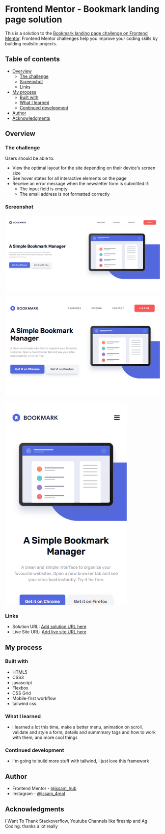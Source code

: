 # Frontend Mentor - Bookmark landing page solution

This is a solution to the [Bookmark landing page challenge on Frontend Mentor](https://www.frontendmentor.io/challenges/bookmark-landing-page-5d0b588a9edda32581d29158). Frontend Mentor challenges help you improve your coding skills by building realistic projects. 

## Table of contents

- [Overview](#overview)
  - [The challenge](#the-challenge)
  - [Screenshot](#screenshot)
  - [Links](#links)
- [My process](#my-process)
  - [Built with](#built-with)
  - [What I learned](#what-i-learned)
  - [Continued development](#continued-development)
- [Author](#author)
- [Acknowledgments](#acknowledgments)


## Overview

### The challenge

Users should be able to:

- View the optimal layout for the site depending on their device's screen size
- See hover states for all interactive elements on the page
- Receive an error message when the newsletter form is submitted if:
  - The input field is empty
  - The email address is not formatted correctly

### Screenshot

![screenshot1](./screenshots/screenshot1.png)

![screenshot2](./screenshots/screenshot2.png)

![screenshot3](./screenshots/screenshot3.png)


### Links

- Solution URL: [Add solution URL here](https://your-solution-url.com)
- Live Site URL: [Add live site URL here](https://your-live-site-url.com)

## My process

### Built with

- HTML5
- CSS3
- javascript
- Flexbox
- CSS Grid
- Mobile-first workflow
- tailwind css

### What I learned

- i learned a lot this time, make a better menu, animation on scroll, validate and style a form, details and summmary tags and how to work with them, and more cool things


### Continued development

- i'm going to build more stuff with tailwind, i just love this framework

## Author

- Frontend Mentor - [@issam_hub](https://www.frontendmentor.io/profile/issam-hub)
- Instagram - [@issam_4real](https://www.instagram.com/issam_4real/)

## Acknowledgments

I Want To Thank Stackoverflow, Youtube Channels like fireship and Ag Coding. thanks a lot really


